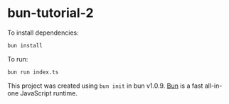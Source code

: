 # bun-tutorial-2

To install dependencies:

```bash
bun install
```

To run:

```bash
bun run index.ts
```

This project was created using `bun init` in bun v1.0.9. [Bun](https://bun.sh) is a fast all-in-one JavaScript runtime.
